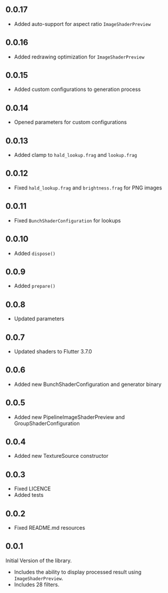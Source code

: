 ## 0.0.17

- Added auto-support for aspect ratio `ImageShaderPreview`

## 0.0.16

- Added redrawing optimization for `ImageShaderPreview`

## 0.0.15

- Added custom configurations to generation process

## 0.0.14

- Opened parameters for custom configurations

## 0.0.13

- Added clamp to `hald_lookup.frag` and `lookup.frag`

## 0.0.12

- Fixed `hald_lookup.frag` and `brightness.frag` for PNG images

## 0.0.11

- Fixed `BunchShaderConfiguration` for lookups

## 0.0.10

- Added `dispose()`

## 0.0.9

- Added `prepare()`

## 0.0.8

- Updated parameters

## 0.0.7

- Updated shaders to Flutter 3.7.0

## 0.0.6

- Added new BunchShaderConfiguration and generator binary

## 0.0.5

- Added new PipelineImageShaderPreview and GroupShaderConfiguration

## 0.0.4

- Added new TextureSource constructor

## 0.0.3

- Fixed LICENCE
- Added tests

## 0.0.2

- Fixed README.md resources

## 0.0.1

Initial Version of the library.

- Includes the ability to display processed result using `ImageShaderPreview`.
- Includes 28 filters.
